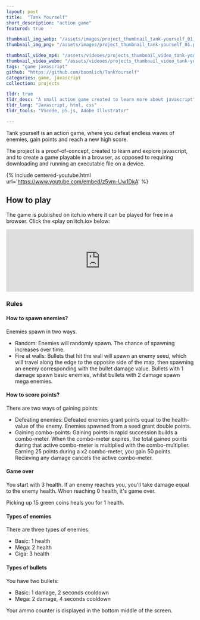 ```yaml
---
layout: post
title:  "Tank Yourself"
short_description: "action game"
featured: true

thumbnail_img_webp: "/assets/images/project_thumbnail_tank-yourself_01.webp"
thumbnail_img_png: "/assets/images/project_thumbnail_tank-yourself_01.png"

thumbnail_video_mp4: "/assets/videoes/projects_thumbnail_video_tank-yourself_01.mp4"
thumbnail_video_webm: "/assets/videoes/projects_thumbnail_video_tank-yourself_01.webm"
tags: "game javascript"
github: "https://github.com/boomlich/TankYourself"
categories: game, javascript
collection: projects

tldr: true
tldr_desc: "A small action game created to learn more about javascript"
tldr_lang: "Javascript, html, css"
tldr_tools: "VScode, p5.js, Adobe Illustrator"

---
```

Tank yourself is an action game, where you defeat endless waves of enemies, gain points and reach a new high score.

The project is a proof-of-concept, created to learn and explore javascript, and to create a game playable in a browser, as opposed to requiring downloading and running an executable file on a device.

{% include centered-youtube.html url='https://www.youtube.com/embed/z5vm-Uw1DkA' %}


## How to play
The game is published on itch.io where it can be played for free in a browser. Click the «play on itch.io» below:

<iframe frameborder="0" src="https://itch.io/embed/1600428?dark=true" width="100%" height="167"><a href="https://boomlich.itch.io/tank-yourself">Tank Yourself by boomlich</a></iframe>

### Rules

#### How to spawn enemies?
Enemies spawn in two ways.
- Random: Enemies will randomly spawn. The chance of spawning increases over time.
- Fire at walls: Bullets that hit the wall will spawn an enemy seed, which will travel along the edge to the opposite side of the map, then spawning an enemy corresponding with the bullet damage value. Bullets with 1 damage spawn basic enemies, whilst bullets with 2 damage spawn mega enemies.

#### How to score points?
There are two ways of gaining points:
- Defeating enemies: Defeated enemies grant points equal to the health-value of the enemy. Enemies spawned from a seed grant double points.
- Gaining combo-points: Gaining points in rapid succession builds a combo-meter. When the combo-meter expires, the total gained points during that active combo-meter is multiplied
with the combo-multiplier. Earning 25 points during a x2 combo-meter, you gain 50 points. Recieving any damage cancels the active combo-meter.

#### Game over
You start with 3 health. If an enemy reaches you, you'll take damage equal to the enemy health. When reaching 0 health, it's game over. 

Picking up 15 green coins heals you for 1 health.

#### Types of enemies
There are three types of enemies.
- Basic: 1 health
- Mega: 2 health
- Giga: 3 health

#### Types of bullets
You have two bullets:
- Basic: 1 damage, 2 seconds cooldown
- Mega: 2 damage, 4 seconds cooldown

Your ammo counter is displayed in the bottom middle of the screen.